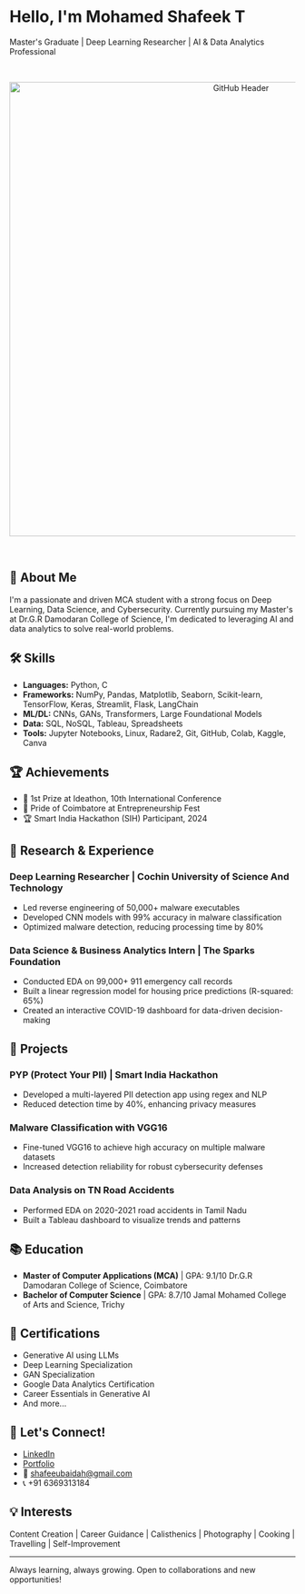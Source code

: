 # Hello, I'm Mohamed Shafeek T

Master's Graduate | Deep Learning Researcher | AI & Data Analytics Professional

<br><p align="center">
  <img src="https://img.freepik.com/premium-photo/coder-developing-animated-html5-canvas-dynamic-digital-content-creation_1166177-13875.jpg?size=626&ext=jpg" alt="GitHub Header" width="800" />
</p><br>

## 🚀 About Me

I'm a passionate and driven MCA student with a strong focus on Deep Learning, Data Science, and Cybersecurity. Currently pursuing my Master's at Dr.G.R Damodaran College of Science, I'm dedicated to leveraging AI and data analytics to solve real-world problems.

## 🛠 Skills

- **Languages:** Python, C
- **Frameworks:** NumPy, Pandas, Matplotlib, Seaborn, Scikit-learn, TensorFlow, Keras, Streamlit, Flask, LangChain
- **ML/DL:** CNNs, GANs, Transformers, Large Foundational Models
- **Data:** SQL, NoSQL, Tableau, Spreadsheets
- **Tools:** Jupyter Notebooks, Linux, Radare2, Git, GitHub, Colab, Kaggle, Canva

## 🏆 Achievements

- 🥇 1st Prize at Ideathon, 10th International Conference
- 🏅 Pride of Coimbatore at Entrepreneurship Fest
- 🏆 Smart India Hackathon (SIH) Participant, 2024

## 🔬 Research & Experience

### Deep Learning Researcher | Cochin University of Science And Technology
- Led reverse engineering of 50,000+ malware executables
- Developed CNN models with 99% accuracy in malware classification
- Optimized malware detection, reducing processing time by 80%

### Data Science & Business Analytics Intern | The Sparks Foundation
- Conducted EDA on 99,000+ 911 emergency call records
- Built a linear regression model for housing price predictions (R-squared: 65%)
- Created an interactive COVID-19 dashboard for data-driven decision-making

## 🚀 Projects

### PYP (Protect Your PII) | Smart India Hackathon
- Developed a multi-layered PII detection app using regex and NLP
- Reduced detection time by 40%, enhancing privacy measures

### Malware Classification with VGG16
- Fine-tuned VGG16 to achieve high accuracy on multiple malware datasets
- Increased detection reliability for robust cybersecurity defenses

### Data Analysis on TN Road Accidents
- Performed EDA on 2020-2021 road accidents in Tamil Nadu
- Built a Tableau dashboard to visualize trends and patterns

## 📚 Education

- **Master of Computer Applications (MCA)** | GPA: 9.1/10
  Dr.G.R Damodaran College of Science, Coimbatore
- **Bachelor of Computer Science** | GPA: 8.7/10
  Jamal Mohamed College of Arts and Science, Trichy

## 🌟 Certifications

- Generative AI using LLMs
- Deep Learning Specialization
- GAN Specialization
- Google Data Analytics Certification
- Career Essentials in Generative AI
- And more...

## 🤝 Let's Connect!

- [LinkedIn](https://www.linkedin.com/in/mohamed-shafeek-t-a226981b9/)
- [Portfolio](https://shafee.netlify.app/)
- 📧 shafeeubaidah@gmail.com
- 📞 +91 6369313184

## 💡 Interests

Content Creation | Career Guidance | Calisthenics | Photography | Cooking | Travelling | Self-Improvement

---

Always learning, always growing. Open to collaborations and new opportunities!


